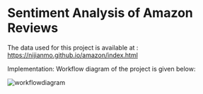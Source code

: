 # Sentiment Analysis of Amazon Reviews
The data used for this project is available at : https://nijianmo.github.io/amazon/index.html

Implementation:
Workflow diagram of the project is given below:

![workflowdiagram](https://github.com/mahimatendulkar/text_mining_analysis_of_amazon_reviews/assets/28540992/e0cbd7b5-ba07-4936-ac39-e237bf248e3d)

